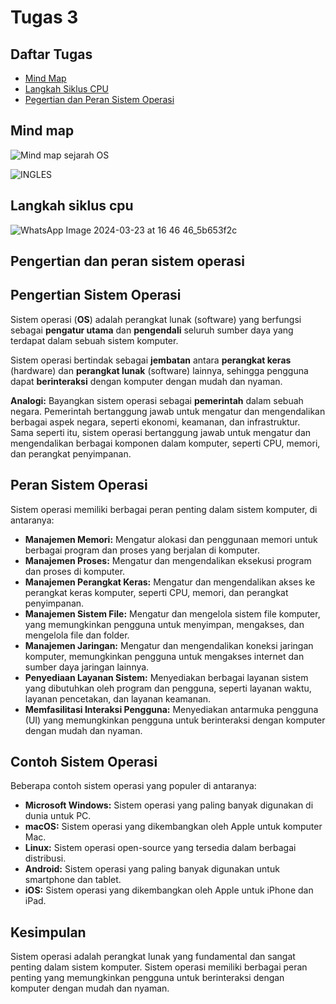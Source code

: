 # Tugas 3


## Daftar Tugas
- [Mind Map]()
- [Langkah Siklus CPU](https://github.com/rijalabbd/SysOP24-3123521019/blob/main/Tugas%203/readme.md#langkah-siklus-cpu)
- [Pegertian dan Peran Sistem Operasi](https://github.com/rijalabbd/SysOP24-3123521019/blob/main/Tugas%203/readme.md#pengertian-dan-peran-sistem-operasi)

## Mind map
![Mind map sejarah OS](https://github.com/rijalabbd/SysOP24-3123521019/assets/141767343/d7b85f36-8da8-4597-a27a-a52cf72913e2)

![INGLES](https://github.com/rijalabbd/SysOP24-3123521019/assets/141767343/1e76b626-c0c4-42f0-8b2d-2694dd213ba8)

## Langkah siklus cpu
![WhatsApp Image 2024-03-23 at 16 46 46_5b653f2c](https://github.com/rijalabbd/SysOP24-3123521019/assets/141767343/80030fad-df33-4c51-a175-aa7809f9ad61)

## Pengertian dan peran sistem operasi

## Pengertian Sistem Operasi

Sistem operasi (**OS**) adalah perangkat lunak (software) yang berfungsi sebagai **pengatur utama** dan **pengendali** seluruh sumber daya yang terdapat dalam sebuah sistem komputer. 

Sistem operasi bertindak sebagai **jembatan** antara **perangkat keras** (hardware) dan **perangkat lunak** (software) lainnya, sehingga pengguna dapat **berinteraksi** dengan komputer dengan mudah dan nyaman.

**Analogi:** Bayangkan sistem operasi sebagai **pemerintah** dalam sebuah negara. Pemerintah bertanggung jawab untuk mengatur dan mengendalikan berbagai aspek negara, seperti ekonomi, keamanan, dan infrastruktur. Sama seperti itu, sistem operasi bertanggung jawab untuk mengatur dan mengendalikan berbagai komponen dalam komputer, seperti CPU, memori, dan perangkat penyimpanan.

## Peran Sistem Operasi

Sistem operasi memiliki berbagai peran penting dalam sistem komputer, di antaranya:

* **Manajemen Memori:** Mengatur alokasi dan penggunaan memori untuk berbagai program dan proses yang berjalan di komputer.
* **Manajemen Proses:** Mengatur dan mengendalikan eksekusi program dan proses di komputer.
* **Manajemen Perangkat Keras:** Mengatur dan mengendalikan akses ke perangkat keras komputer, seperti CPU, memori, dan perangkat penyimpanan.
* **Manajemen Sistem File:** Mengatur dan mengelola sistem file komputer, yang memungkinkan pengguna untuk menyimpan, mengakses, dan mengelola file dan folder.
* **Manajemen Jaringan:** Mengatur dan mengendalikan koneksi jaringan komputer, memungkinkan pengguna untuk mengakses internet dan sumber daya jaringan lainnya.
* **Penyediaan Layanan Sistem:** Menyediakan berbagai layanan sistem yang dibutuhkan oleh program dan pengguna, seperti layanan waktu, layanan pencetakan, dan layanan keamanan.
* **Memfasilitasi Interaksi Pengguna:** Menyediakan antarmuka pengguna (UI) yang memungkinkan pengguna untuk berinteraksi dengan komputer dengan mudah dan nyaman.

## Contoh Sistem Operasi

Beberapa contoh sistem operasi yang populer di antaranya:

* **Microsoft Windows:** Sistem operasi yang paling banyak digunakan di dunia untuk PC.
* **macOS:** Sistem operasi yang dikembangkan oleh Apple untuk komputer Mac.
* **Linux:** Sistem operasi open-source yang tersedia dalam berbagai distribusi.
* **Android:** Sistem operasi yang paling banyak digunakan untuk smartphone dan tablet.
* **iOS:** Sistem operasi yang dikembangkan oleh Apple untuk iPhone dan iPad.

## Kesimpulan

Sistem operasi adalah perangkat lunak yang fundamental dan sangat penting dalam sistem komputer. Sistem operasi memiliki berbagai peran penting yang memungkinkan pengguna untuk berinteraksi dengan komputer dengan mudah dan nyaman. 

